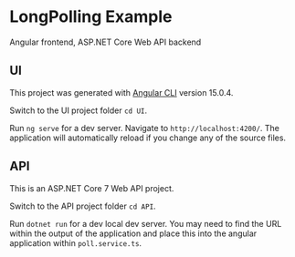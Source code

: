 # LongPolling Example

Angular frontend, ASP.NET Core Web API backend

## UI

This project was generated with [Angular CLI](https://github.com/angular/angular-cli) version 15.0.4.

Switch to the UI project folder `cd UI`.

Run `ng serve` for a dev server. Navigate to `http://localhost:4200/`. The application will automatically reload if you change any of the source files.

## API

This is an ASP.NET Core 7 Web API project.

Switch to the API project folder `cd API`.

Run `dotnet run` for a dev local dev server. You may need to find the URL within the output of the application and place this into the angular application within `poll.service.ts`.
